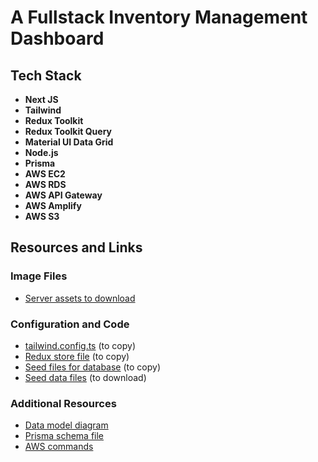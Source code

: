 # A Fullstack Inventory Management Dashboard

## Tech Stack

- **Next JS**
- **Tailwind**
- **Redux Toolkit**
- **Redux Toolkit Query**
- **Material UI Data Grid**
- **Node.js**
- **Prisma**
- **AWS EC2**
- **AWS RDS**
- **AWS API Gateway**
- **AWS Amplify**
- **AWS S3**

## Resources and Links

### Image Files

- [Server assets to download](https://github.com/ed-roh/inventory-management/tree/master/server/assets)

### Configuration and Code

- [tailwind.config.ts](https://github.com/ed-roh/inventory-management/blob/master/client/tailwind.config.ts) (to copy)
- [Redux store file](https://github.com/ed-roh/inventory-management/blob/master/client/src/app/redux.tsx) (to copy)
- [Seed files for database](https://github.com/ed-roh/inventory-management/blob/master/server/prisma/seed.ts) (to copy)
- [Seed data files](https://github.com/ed-roh/inventory-management/tree/master/server/prisma/seedData) (to download)

### Additional Resources

- [Data model diagram](https://drawsql.app/teams/team-3023/diagrams/56-inventorymanagement)
- [Prisma schema file](https://github.com/ed-roh/inventory-management/blob/master/server/prisma/schema.prisma)
- [AWS commands](https://github.com/ed-roh/inventory-management/blob/master/server/aws-ec2-instructions.md)
